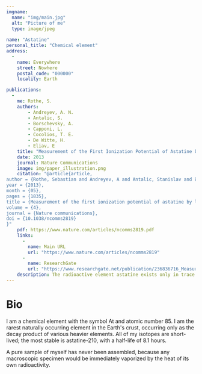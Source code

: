 ```yaml
---
imgname: 
  name: "img/main.jpg"
  alt: "Picture of me"
  type: image/jpeg
  
name: "Astatine"
personal_title: "Chemical element"
address: 
  - 
    name: Everywhere
    street: Nowhere
    postal_code: "000000"
    locality: Earth

publications:
  - 
    me: Rothe, S. 
    authors:
        - Andreyev, A. N. 
        - Antalic, S.
        - Borschevsky, A.
        - Capponi, L.
        - Cocolios, T. E.
        - De Witte, H.
        - Eliav, E
    title: "Measurement of the First Ionization Potential of Astatine by Laser Ionization Spectroscopy"
    date: 2013
    journal: Nature Communications
    image: img/paper_illustration.png
    citation: "@article{article,
author = {Rothe, Sebastian and Andreyev, A and Antalic, Stanislav and Borschevsky, Anastasia and Capponi, Luigi and Cocolios, Thomas and De Witte, Hilde and Eliav, Ephraim and Fedorov, D.V. and Fedosseev, Valentin and Fink, D and Fritzsche, s and Ghys, Lars and Huyse, M and Imai, Nobuaki and Kaldor, U and Kudryavtsev, Yu and Koester, Ulli and Lane, J and Wendt, Klaus},
year = {2013},
month = {05},
pages = {1835},
title = {Measurement of the first ionization potential of astatine by laser ionization spectroscopy},
volume = {4},
journal = {Nature communications},
doi = {10.1038/ncomms2819}
}"
    pdf: https://www.nature.com/articles/ncomms2819.pdf
    links:
      -
        name: Main URL
        url: "https://www.nature.com/articles/ncomms2819"
      -
        name: ResearchGate
        url: "https://www.researchgate.net/publication/236836716_Measurement_of_the_first_ionization_potential_of_astatine_by_laser_ionization_spectroscopy"
    description: The radioactive element astatine exists only in trace amounts in nature. Its properties can therefore only be explored by study of the minute quantities of artificially produced isotopes or by performing theoretical calculations. One of the most important properties influencing the chemical behaviour is the energy required to remove one electron from the valence shell, referred to as the ionization potential.
---
```

# Bio

I am a chemical element with the symbol At and atomic number 85. I am 
the rarest naturally occurring element in the Earth's crust, occurring only as
the decay product of various heavier elements. All of my isotopes are
short-lived; the most stable is astatine-210, with a half-life of 8.1 hours. 

A pure sample of myself has never been assembled, because any macroscopic
specimen would be immediately vaporized by the heat of its own radioactivity.
